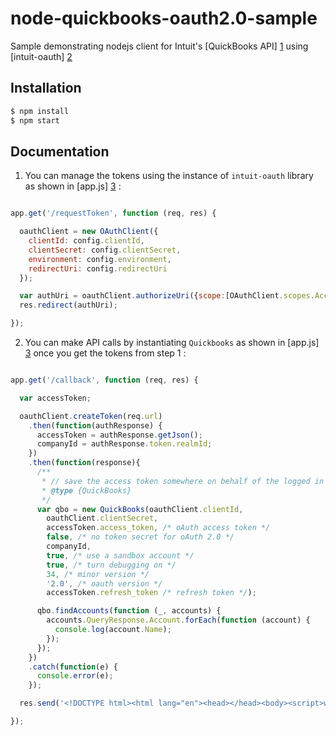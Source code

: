 # node-quickbooks-oauth2.0-sample

Sample demonstrating nodejs client for Intuit's [QuickBooks API] [1] using [intuit-oauth] [2] 

## Installation

```bash
$ npm install
$ npm start
```

## Documentation

1. You can manage the tokens using the instance of `intuit-oauth` library as shown in [app.js] [3] :

```javascript

app.get('/requestToken', function (req, res) {

  oauthClient = new OAuthClient({
    clientId: config.clientId,
    clientSecret: config.clientSecret,
    environment: config.environment,
    redirectUri: config.redirectUri
  });

  var authUri = oauthClient.authorizeUri({scope:[OAuthClient.scopes.Accounting],state:'node-quickbooks-oauth2-test'});
  res.redirect(authUri);

});

```

2. You can make API calls by instantiating `Quickbooks` as shown in [app.js] [3] once you get the tokens from step 1 :

```javascript

app.get('/callback', function (req, res) {

  var accessToken;

  oauthClient.createToken(req.url)
    .then(function(authResponse) {
      accessToken = authResponse.getJson();
      companyId = authResponse.token.realmId;
    })
    .then(function(response){
      /**
       * // save the access token somewhere on behalf of the logged in user
       * @type {QuickBooks}
       */
      var qbo = new QuickBooks(oauthClient.clientId,
        oauthClient.clientSecret,
        accessToken.access_token, /* oAuth access token */
        false, /* no token secret for oAuth 2.0 */
        companyId,
        true, /* use a sandbox account */
        true, /* turn debugging on */
        34, /* minor version */
        '2.0', /* oauth version */
        accessToken.refresh_token /* refresh token */);

      qbo.findAccounts(function (_, accounts) {
        accounts.QueryResponse.Account.forEach(function (account) {
          console.log(account.Name);
        });
      });
    })
    .catch(function(e) {
      console.error(e);
    });

  res.send('<!DOCTYPE html><html lang="en"><head></head><body><script>window.opener.location.reload(); window.close();</script></body></html>');

});

```


[1]: https://developer.intuit.com/docs/api/accounting
[2]: https://github.com/intuit/oauth-jsclient
[3]: https://github.com/mcohen01/node-quickbooks/blob/master/oauth2example/app.js